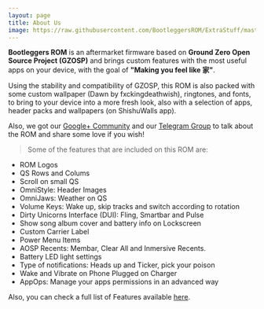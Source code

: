 ```yaml
---
layout: page
title: About Us
image: https://raw.githubusercontent.com/BootleggersROM/ExtraStuff/master/threadfiles/00-banner.png
---
```


**Bootleggers ROM** is an aftermarket firmware based on **Ground Zero Open Source Project (GZOSP)** and brings custom features with the most useful apps on your device, with the goal of **"Making you feel like 家"**.

Using the stability and compatibility of GZOSP, this ROM is also packed with some custom wallpaper (Dawn by fxckingdeathwish), ringtones, and fonts, to bring to your device into a more fresh look, also with a selection of apps, header packs and wallpapers (on ShishuWalls app).

Also, we got our [Google+ Community](https://plus.google.com/communities/117332529104028864472) and our [Telegram Group](https://t.me/keepthebootleg) to talk about the ROM and share some love if you wish!


> Some of the features that are included on this ROM are:

  * ROM Logos
  * QS Rows and Colums
  * Scroll on small QS
  * OmniStyle: Header Images
  * OmniJaws: Weather on QS
  * Volume Keys: Wake up, skip tracks and switch according to rotation
  * Dirty Unicorns Interface (DUI): Fling, Smartbar and Pulse
  * Show song album cover and battery info on Lockscreen
  * Custom Carrier Label
  * Power Menu Items
  * AOSP Recents: Membar, Clear All and Inmersive Recents.
  * Battery LED light settings
  * Type of notifications: Heads up and Ticker, pick your poison
  * Wake and Vibrate on Phone Plugged on Charger
  * AppOps: Manage your apps permissions in an advanced way

Also, you can check a full list of Features available [here](https://github.com/BootleggersROM/ExtraStuff/blob/master/Features.md).
